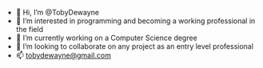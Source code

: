 - 👋 Hi, I’m @TobyDewayne
- 👀 I’m interested in programming and becoming a working professional in the field
- 🌱 I’m currently working on a Computer Science degree
- 💞️ I’m looking to collaborate on any project as an entry level professional
- 📫 tobydewayne@gmail.com

<!---
TobyDewayne/TobyDewayne is a ✨ special ✨ repository because its `README.md` (this file) appears on your GitHub profile.
You can click the Preview link to take a look at your changes.
--->
